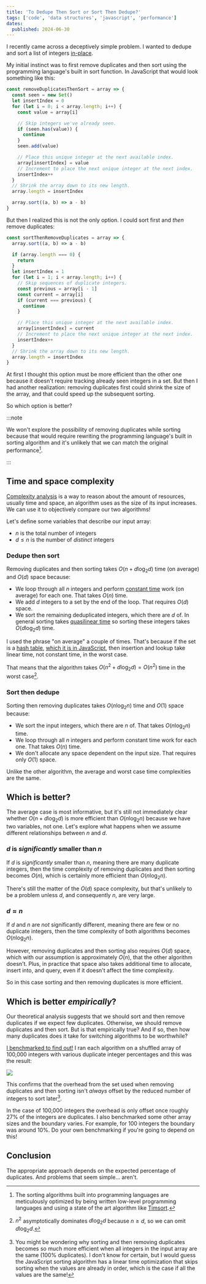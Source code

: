 ```yaml
---
title: 'To Dedupe Then Sort or Sort Then Dedupe?'
tags: ['code', 'data structures', 'javascript', 'performance']
dates:
  published: 2024-06-30
---
```


I recently came across a deceptively simple problem. I wanted to dedupe and sort
a list of integers [in-place](https://en.wikipedia.org/wiki/In-place_algorithm).

My initial instinct was to first remove duplicates and then sort using the
programming language's built in sort function. In JavaScript that would look
something like this:

```js
const removeDuplicatesThenSort = array => {
  const seen = new Set()
  let insertIndex = 0
  for (let i = 0; i < array.length; i++) {
    const value = array[i]

    // Skip integers we've already seen.
    if (seen.has(value)) {
      continue
    }
    seen.add(value)

    // Place this unique integer at the next available index.
    array[insertIndex] = value
    // Increment to place the next unique integer at the next index.
    insertIndex++
  }
  // Shrink the array down to its new length.
  array.length = insertIndex

  array.sort((a, b) => a - b)
}
```

But then I realized this is not the only option. I could sort first and _then_
remove duplicates:

```js
const sortThenRemoveDuplicates = array => {
  array.sort((a, b) => a - b)

  if (array.length === 0) {
    return
  }
  let insertIndex = 1
  for (let i = 1; i < array.length; i++) {
    // Skip sequences of duplicate integers.
    const previous = array[i - 1]
    const current = array[i]
    if (current === previous) {
      continue
    }

    // Place this unique integer at the next available index.
    array[insertIndex] = current
    // Increment to place the next unique integer at the next index.
    insertIndex++
  }
  // Shrink the array down to its new length.
  array.length = insertIndex
}
```

At first I thought this option must be more efficient than the other one because
it doesn't require tracking already seen integers in a set. But then I had
another realization: removing duplicates first could shrink the size of the
array, and that could speed up the subsequent sorting.

So which option is better?

:::note

We won't explore the possibility of removing duplicates while sorting because
that would require rewriting the programming language's built in sorting
algorithm and it's unlikely that we can match the original performance[^1].

:::

## Time and space complexity

[Complexity analysis](https://en.wikipedia.org/wiki/Computational_complexity) is
a way to reason about the amount of resources, usually time and space, an
algorithm uses as the size of its input increases. We can use it to objectively
compare our two algorithms!

Let's define some variables that describe our input array:

- $n$ is the total number of integers
- $d \leq n$ is the number of _distinct_ integers

### Dedupe then sort

Removing duplicates and then sorting takes $O(n + d\log_2{d})$ time (on average)
and $O(d)$ space because:

- We loop through all $n$ integers and perform
  [constant time](https://en.wikipedia.org/wiki/Time_complexity#Constant_time)
  work (on average) for each one. That takes $O(n)$ time.
- We add $d$ integers to a set by the end of the loop. That requires $O(d)$
  space.
- We sort the remaining deduplicated integers, which there are $d$ of. In
  general sorting takes
  [quasilinear time](https://en.wikipedia.org/wiki/Time_complexity#Quasilinear_time)
  so sorting these integers takes $O(d\log_2{d})$ time.

I used the phrase "on average" a couple of times. That's because if the set is a
[hash table](https://en.wikipedia.org/wiki/Hash_table),
[which it is in JavaScript](https://stackoverflow.com/a/33614512/5195839), then
insertion and lookup take linear time, not constant time, in the worst case.

That means that the algorithm takes $O(n^2 + d\log_2{d}) = O(n^2)$ time in the
worst case[^2].

### Sort then dedupe

Sorting then removing duplicates takes $O(n\log_2{n})$ time and $O(1)$ space
because:

- We sort the input integers, which there are $n$ of. That takes $O(n\log_2{n})$
  time.
- We loop through all $n$ integers and perform constant time work for each one.
  That takes $O(n)$ time.
- We don't allocate any space dependent on the input size. That requires only
  $O(1)$ space.

Unlike the other algorithm, the average and worst case time complexities are the
same.

## Which is better?

The average case is most informative, but it's still not immediately clear
whether $O(n + d\log_2{d})$ is more efficient than $O(n\log_2{n})$ because we
have two variables, not one. Let's explore what happens when we assume different
relationships between $n$ and $d$.

### $d$ is _significantly_ smaller than $n$

If $d$ is _significantly_ smaller than $n$, meaning there are many duplicate
integers, then the time complexity of removing duplicates and then sorting
becomes $O(n)$, which is certainly more efficient than $O(n\log_2{n})$.

There's still the matter of the $O(d)$ space complexity, but that's unlikely to
be a problem unless $d$, and consequently $n$, are very large.

### $d \approx n$

If $d$ and $n$ are _not_ significantly different, meaning there are few or no
duplicate integers, then the time complexity of both algorithms becomes
$O(n\log_2{n})$.

However, removing duplicates and then sorting also requires $O(d)$ space, which
with our assumption is approximately $O(n)$, that the other algorithm doesn't.
Plus, in practice that space also takes additional time to allocate, insert
into, and query, even if it doesn't affect the time complexity.

So in this case sorting and then removing duplicates is more efficient.

## Which is better _empirically_?

Our theoretical analysis suggests that we should sort and then remove duplicates
if we expect few duplicates. Otherwise, we should remove duplicates and then
sort. But is that empirically true? And if so, then how many duplicates does it
take for switching algorithms to be worthwhile?

[I benchmarked to find out!](https://github.com/TomerAberbach/to-dedupe-then-sort-or-sort-then-dedupe)
I ran each algorithm on a shuffled array of 100,000 integers with various
duplicate integer percentages and this was the result:

![]($efficiency-of-sorting-and-deduping.svg)

This confirms that the overhead from the set used when removing duplicates and
then sorting isn't _always_ offset by the reduced number of integers to sort
later[^3].

In the case of 100,000 integers the overhead is only offset once roughly 27% of
the integers are duplicates. I also benchmarked some other array sizes and the
boundary varies. For example, for 100 integers the boundary was around 10%. Do
your own benchmarking if you're going to depend on this!

## Conclusion

The appropriate approach depends on the expected percentage of duplicates. And
problems that seem simple... aren't.

[^1]:
    The sorting algorithms built into programming languages are meticulously
    optimized by being written low-level programming languages and using a state
    of the art algorithm like [Timsort](https://en.wikipedia.org/wiki/Timsort).

[^2]:
    $n^2$ asymptotically dominates $d\log_2{d}$ because $n \geq d$, so we can
    omit $d\log_2{d}$.

[^3]:
    You might be wondering why sorting and then removing duplicates becomes so
    much more efficient when all integers in the input array are the same (100%
    duplicates). I don't know for certain, but I would guess the JavaScript
    sorting algorithm has a linear time optimization that skips sorting when the
    values are already in order, which is the case if all the values are the
    same!
